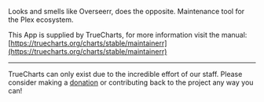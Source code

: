Looks and smells like Overseerr, does the opposite. Maintenance tool for the Plex ecosystem.

This App is supplied by TrueCharts, for more information visit the manual: [https://truecharts.org/charts/stable/maintainerr](https://truecharts.org/charts/stable/maintainerr)

---

TrueCharts can only exist due to the incredible effort of our staff.
Please consider making a [donation](https://truecharts.org/sponsor) or contributing back to the project any way you can!
